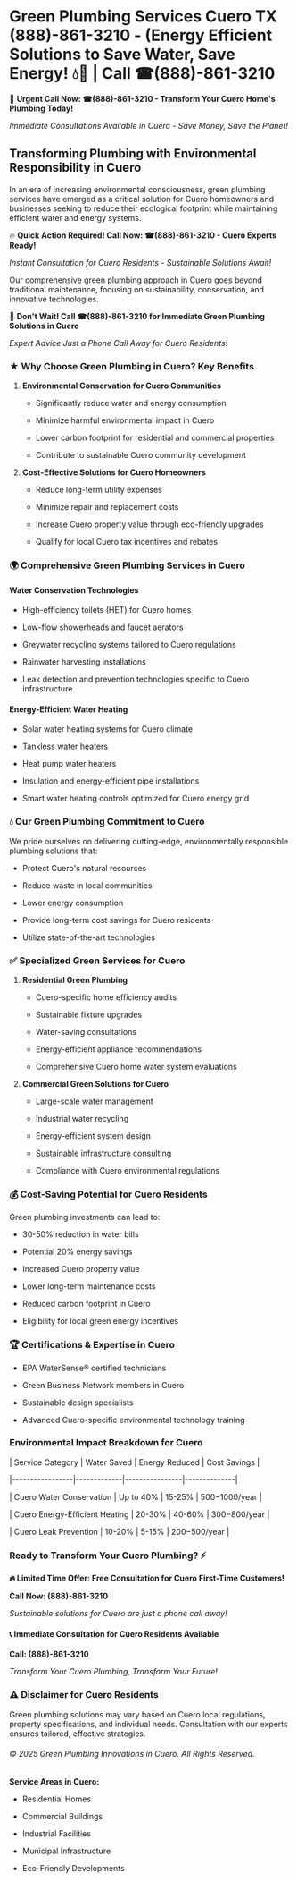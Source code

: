 # Green Plumbing Services Cuero TX (888)-861-3210 - (Energy Efficient Solutions to Save Water, Save Energy! 💧🌿 | Call ☎(888)-861-3210

🚨 **Urgent Call Now: ☎(888)-861-3210 - Transform Your Cuero Home's Plumbing Today!**
*Immediate Consultations Available in Cuero - Save Money, Save the Planet!*

## Transforming Plumbing with Environmental Responsibility in Cuero

In an era of increasing environmental consciousness, green plumbing services have emerged as a critical solution for Cuero homeowners and businesses seeking to reduce their ecological footprint while maintaining efficient water and energy systems. 

🔥 **Quick Action Required! Call Now: ☎(888)-861-3210 - Cuero Experts Ready!**
*Instant Consultation for Cuero Residents - Sustainable Solutions Await!*

Our comprehensive green plumbing approach in Cuero goes beyond traditional maintenance, focusing on sustainability, conservation, and innovative technologies.

🚨 **Don't Wait! Call ☎(888)-861-3210 for Immediate Green Plumbing Solutions in Cuero**
*Expert Advice Just a Phone Call Away for Cuero Residents!*

### ★ Why Choose Green Plumbing in Cuero? Key Benefits

1. **Environmental Conservation for Cuero Communities** 
   - Significantly reduce water and energy consumption
   - Minimize harmful environmental impact in Cuero
   - Lower carbon footprint for residential and commercial properties
   - Contribute to sustainable Cuero community development

2. **Cost-Effective Solutions for Cuero Homeowners** 
   - Reduce long-term utility expenses
   - Minimize repair and replacement costs
   - Increase Cuero property value through eco-friendly upgrades
   - Qualify for local Cuero tax incentives and rebates

### 🌍 Comprehensive Green Plumbing Services in Cuero

#### Water Conservation Technologies
- High-efficiency toilets (HET) for Cuero homes
- Low-flow showerheads and faucet aerators
- Greywater recycling systems tailored to Cuero regulations
- Rainwater harvesting installations
- Leak detection and prevention technologies specific to Cuero infrastructure

#### Energy-Efficient Water Heating
- Solar water heating systems for Cuero climate
- Tankless water heaters
- Heat pump water heaters
- Insulation and energy-efficient pipe installations
- Smart water heating controls optimized for Cuero energy grid

### 💧 Our Green Plumbing Commitment to Cuero

We pride ourselves on delivering cutting-edge, environmentally responsible plumbing solutions that:
- Protect Cuero's natural resources
- Reduce waste in local communities
- Lower energy consumption
- Provide long-term cost savings for Cuero residents
- Utilize state-of-the-art technologies

### ✅ Specialized Green Services for Cuero

1. **Residential Green Plumbing**
   - Cuero-specific home efficiency audits
   - Sustainable fixture upgrades
   - Water-saving consultations
   - Energy-efficient appliance recommendations
   - Comprehensive Cuero home water system evaluations

2. **Commercial Green Solutions for Cuero**
   - Large-scale water management
   - Industrial water recycling
   - Energy-efficient system design
   - Sustainable infrastructure consulting
   - Compliance with Cuero environmental regulations

### 💰 Cost-Saving Potential for Cuero Residents

Green plumbing investments can lead to:
- 30-50% reduction in water bills
- Potential 20% energy savings
- Increased Cuero property value
- Lower long-term maintenance costs
- Reduced carbon footprint in Cuero
- Eligibility for local green energy incentives

### 🏆 Certifications & Expertise in Cuero

- EPA WaterSense® certified technicians
- Green Business Network members in Cuero
- Sustainable design specialists
- Advanced Cuero-specific environmental technology training

### Environmental Impact Breakdown for Cuero

| Service Category | Water Saved | Energy Reduced | Cost Savings |
|-----------------|-------------|----------------|--------------|
| Cuero Water Conservation | Up to 40% | 15-25% | $500-$1000/year |
| Cuero Energy-Efficient Heating | 20-30% | 40-60% | $300-$800/year |
| Cuero Leak Prevention | 10-20% | 5-15% | $200-$500/year |

### Ready to Transform Your Cuero Plumbing? ⚡

**🔥 Limited Time Offer: Free Consultation for Cuero First-Time Customers!**

**Call Now: (888)-861-3210**
*Sustainable solutions for Cuero are just a phone call away!*

#### 📞 Immediate Consultation for Cuero Residents Available

**Call: (888)-861-3210**
*Transform Your Cuero Plumbing, Transform Your Future!*

### ⚠️ Disclaimer for Cuero Residents

Green plumbing solutions may vary based on Cuero local regulations, property specifications, and individual needs. Consultation with our experts ensures tailored, effective strategies.

###### © 2025 Green Plumbing Innovations in Cuero. All Rights Reserved.

**Service Areas in Cuero:** 
- Residential Homes
- Commercial Buildings
- Industrial Facilities
- Municipal Infrastructure
- Eco-Friendly Developments